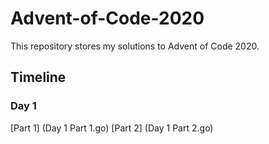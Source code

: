 # Advent-of-Code-2020
This repository stores my solutions to Advent of Code 2020.
## Timeline
### Day 1
[Part 1] (Day 1 Part 1.go)
[Part 2] (Day 1 Part 2.go)
